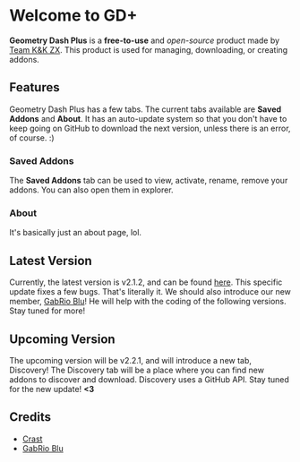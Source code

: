 # Welcome to GD+
**Geometry Dash Plus** is a **free-to-use** and *open-source* product made by [Team K&K ZX](https://www.youtube.com/c/TeamKKZX). This product is used for managing, downloading, or creating addons.
## Features
Geometry Dash Plus has a few tabs. The current tabs available are **Saved Addons** and **About**. It has an auto-update system so that you don't have to keep going on GitHub to download the next version, unless there is an error, of course. :)
### Saved Addons
The **Saved Addons** tab can be used to view, activate, rename, remove your addons. You can also open them in explorer.
### About
It's basically just an about page, lol.
## Latest Version
Currently, the latest version is v2.1.2, and can be found [here](https://github.com/TheRealCrastWasTaken/GeometryDashPlus-Versions/blob/master/GD%2B%20v2.1.2.zip).
This specific update fixes a few bugs. That's literally it.
We should also introduce our new member, [GabRio Blu](https://github.com/GabRioBlu)! He will help with the coding of the following versions. Stay tuned for more!
## Upcoming Version
The upcoming version will be v2.2.1, and will introduce a new tab, Discovery!
The Discovery tab will be a place where you can find new addons to discover and download. Discovery uses a GitHub API.
Stay tuned for the new update! **<3**
## Credits
- [Crast](https://github.com/TheRealCrastWasTaken)
- [GabRio Blu](https://github.com/GabRioBlu)
